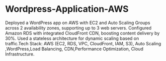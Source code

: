 # Wordpress-Application-AWS
Deployed a WordPress app on AWS with EC2 and Auto Scaling Groups across 2 availability zones, supporting up to 3 web servers. Configured Amazon RDS with integrated CloudFront CDN, boosting content delivery by 30%. Used a stateless architecture for dynamic scaling based on traffic.Tech Stack: AWS (EC2, RDS, VPC, CloudFront, IAM, S3), Auto Scaling ,WordPress,Load Balancing, CDN,Performance Optimization, Cloud Infrastructure.

